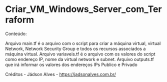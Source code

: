 # Criar_VM_Windows_Server_com_Terraform

Conteúdo:

Arquivo main.tf é o arquivo com o script para criar a máquina virtual, virtual Network, Network Security Group e todos os recursos associados a máquina virtual. 
Arquivo variaveis.tf é o arquivo com os valores do script como endereço IP, nome da virtual network e subnet.
Arquivo outputs.tf que irá informar os valores dos endereços IPs Publico e Privado

Créditos - Jádson Alves - https://jadsonalves.com.br/
